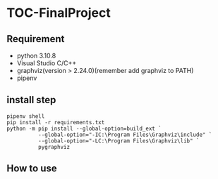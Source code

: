 # TOC-FinalProject
 
## Requirement

- python 3.10.8  
- Visual Studio C/C++
- graphviz(version > 2.24.0)(remember add graphviz to PATH)  
- pipenv

## install step  
    pipenv shell  
    pip install -r requirements.txt  
    python -m pip install --global-option=build_ext `
              --global-option="-IC:\Program Files\Graphviz\include" `
              --global-option="-LC:\Program Files\Graphviz\lib" `
              pygraphviz

## How to use
